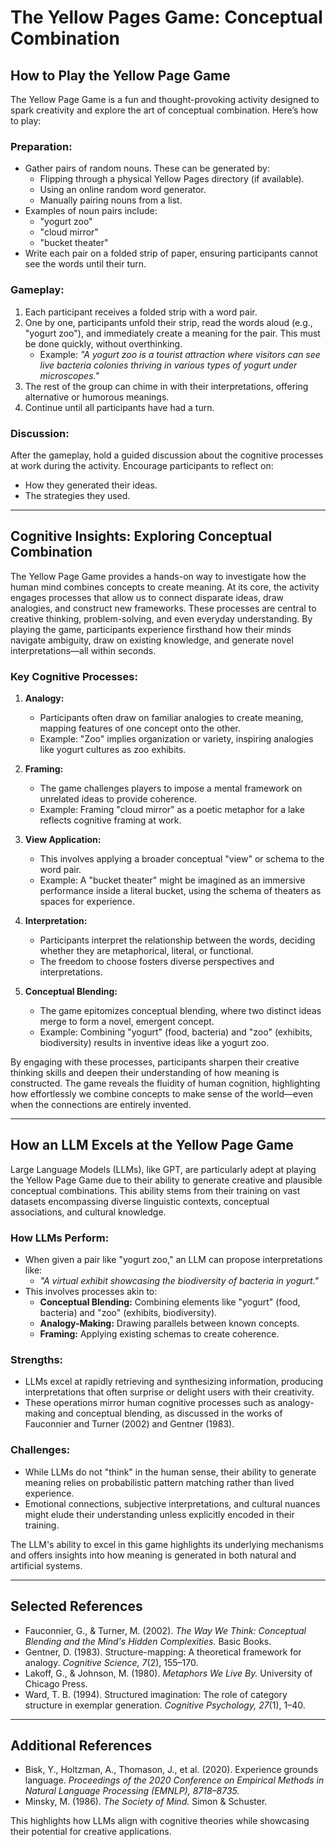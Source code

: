 # The Yellow Pages Game: Conceptual Combination

## How to Play the Yellow Page Game

The Yellow Page Game is a fun and thought-provoking activity designed to spark creativity and explore the art of conceptual combination. Here’s how to play:

### Preparation:
- Gather pairs of random nouns. These can be generated by:
  - Flipping through a physical Yellow Pages directory (if available).
  - Using an online random word generator.
  - Manually pairing nouns from a list.
- Examples of noun pairs include:
  - "yogurt zoo"
  - "cloud mirror"
  - "bucket theater"
- Write each pair on a folded strip of paper, ensuring participants cannot see the words until their turn.

### Gameplay:
1. Each participant receives a folded strip with a word pair.
2. One by one, participants unfold their strip, read the words aloud (e.g., "yogurt zoo"), and immediately create a meaning for the pair. This must be done quickly, without overthinking.  
   - Example: *"A yogurt zoo is a tourist attraction where visitors can see live bacteria colonies thriving in various types of yogurt under microscopes."*
3. The rest of the group can chime in with their interpretations, offering alternative or humorous meanings.
4. Continue until all participants have had a turn.

### Discussion:
After the gameplay, hold a guided discussion about the cognitive processes at work during the activity. Encourage participants to reflect on:
- How they generated their ideas.
- The strategies they used.

---

## Cognitive Insights: Exploring Conceptual Combination

The Yellow Page Game provides a hands-on way to investigate how the human mind combines concepts to create meaning. At its core, the activity engages processes that allow us to connect disparate ideas, draw analogies, and construct new frameworks. These processes are central to creative thinking, problem-solving, and even everyday understanding. By playing the game, participants experience firsthand how their minds navigate ambiguity, draw on existing knowledge, and generate novel interpretations—all within seconds.

### Key Cognitive Processes:
1. **Analogy:**
   - Participants often draw on familiar analogies to create meaning, mapping features of one concept onto the other.
   - Example: "Zoo" implies organization or variety, inspiring analogies like yogurt cultures as zoo exhibits.

2. **Framing:**
   - The game challenges players to impose a mental framework on unrelated ideas to provide coherence.
   - Example: Framing "cloud mirror" as a poetic metaphor for a lake reflects cognitive framing at work.

3. **View Application:**
   - This involves applying a broader conceptual "view" or schema to the word pair.
   - Example: A "bucket theater" might be imagined as an immersive performance inside a literal bucket, using the schema of theaters as spaces for experience.

4. **Interpretation:**
   - Participants interpret the relationship between the words, deciding whether they are metaphorical, literal, or functional.
   - The freedom to choose fosters diverse perspectives and interpretations.

5. **Conceptual Blending:**
   - The game epitomizes conceptual blending, where two distinct ideas merge to form a novel, emergent concept.
   - Example: Combining "yogurt" (food, bacteria) and "zoo" (exhibits, biodiversity) results in inventive ideas like a yogurt zoo.

By engaging with these processes, participants sharpen their creative thinking skills and deepen their understanding of how meaning is constructed. The game reveals the fluidity of human cognition, highlighting how effortlessly we combine concepts to make sense of the world—even when the connections are entirely invented.

---

## How an LLM Excels at the Yellow Page Game

Large Language Models (LLMs), like GPT, are particularly adept at playing the Yellow Page Game due to their ability to generate creative and plausible conceptual combinations. This ability stems from their training on vast datasets encompassing diverse linguistic contexts, conceptual associations, and cultural knowledge.

### How LLMs Perform:
- When given a pair like "yogurt zoo," an LLM can propose interpretations like:
  - *"A virtual exhibit showcasing the biodiversity of bacteria in yogurt."*
- This involves processes akin to:
  - **Conceptual Blending:** Combining elements like "yogurt" (food, bacteria) and "zoo" (exhibits, biodiversity).
  - **Analogy-Making:** Drawing parallels between known concepts.
  - **Framing:** Applying existing schemas to create coherence.

### Strengths:
- LLMs excel at rapidly retrieving and synthesizing information, producing interpretations that often surprise or delight users with their creativity.
- These operations mirror human cognitive processes such as analogy-making and conceptual blending, as discussed in the works of Fauconnier and Turner (2002) and Gentner (1983).

### Challenges:
- While LLMs do not "think" in the human sense, their ability to generate meaning relies on probabilistic pattern matching rather than lived experience.
- Emotional connections, subjective interpretations, and cultural nuances might elude their understanding unless explicitly encoded in their training.

The LLM's ability to excel in this game highlights its underlying mechanisms and offers insights into how meaning is generated in both natural and artificial systems.

---

## Selected References
- Fauconnier, G., & Turner, M. (2002). *The Way We Think: Conceptual Blending and the Mind's Hidden Complexities.* Basic Books.
- Gentner, D. (1983). Structure-mapping: A theoretical framework for analogy. *Cognitive Science, 7*(2), 155–170.
- Lakoff, G., & Johnson, M. (1980). *Metaphors We Live By.* University of Chicago Press.
- Ward, T. B. (1994). Structured imagination: The role of category structure in exemplar generation. *Cognitive Psychology, 27*(1), 1–40.

---

## Additional References
- Bisk, Y., Holtzman, A., Thomason, J., et al. (2020). Experience grounds language. *Proceedings of the 2020 Conference on Empirical Methods in Natural Language Processing (EMNLP), 8718–8735.*
- Minsky, M. (1986). *The Society of Mind.* Simon & Schuster.

This highlights how LLMs align with cognitive theories while showcasing their potential for creative applications.
